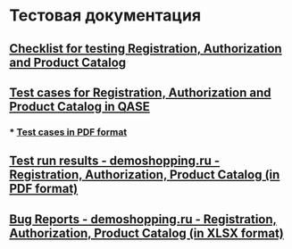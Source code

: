 # Тестовая документация
## [Checklist for testing Registration, Authorization and Product Catalog](https://docs.google.com/spreadsheets/d/1zunaAE2XpnfzdT8U_1XdnfUiEhkHVWpbgTDZzUKBjnw/edit?usp=sharing)
## [Test cases for Registration, Authorization and Product Catalog in QASE](https://app.qase.io/project/G101?previewMode=side&suite=8&tab=properties)
### * [Test cases in PDF format](https://github.com/imurashev/docs/blob/main/Test%20cases%20for%20Registration%2C%20Authorization%20and%20Product%20Catalog%20in%20QASE.pdf)
## [Test run results - demoshopping.ru - Registration, Authorization, Product Catalog (in PDF format)](https://github.com/imurashev/docs/blob/main/Test%20run%20results%20-%20demoshopping.ru%20-%20Registration%2C%20Authorization%2C%20Product%20Catalog.pdf)
## [Bug Reports - demoshopping.ru - Registration, Authorization, Product Catalog (in XLSX format)](https://github.com/imurashev/docs/blob/main/Bug%20Reports%20-%20demoshopping.ru%20-%20Registration%2C%20Authorization%2C%20Product%20Catalog.xlsx)
